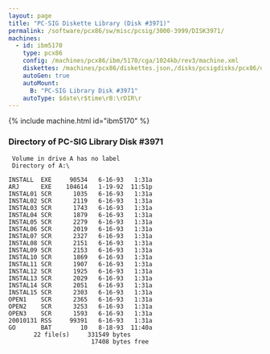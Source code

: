```yaml
---
layout: page
title: "PC-SIG Diskette Library (Disk #3971)"
permalink: /software/pcx86/sw/misc/pcsig/3000-3999/DISK3971/
machines:
  - id: ibm5170
    type: pcx86
    config: /machines/pcx86/ibm/5170/cga/1024kb/rev3/machine.xml
    diskettes: /machines/pcx86/diskettes.json,/disks/pcsigdisks/pcx86/diskettes.json
    autoGen: true
    autoMount:
      B: "PC-SIG Library Disk #3971"
    autoType: $date\r$time\rB:\rDIR\r
---
```


{% include machine.html id="ibm5170" %}

### Directory of PC-SIG Library Disk #3971

     Volume in drive A has no label
     Directory of A:\

    INSTALL  EXE     90534   6-16-93   1:31a
    ARJ      EXE    104614   1-19-92  11:51p
    INSTAL01 SCR      1035   6-16-93   1:31a
    INSTAL02 SCR      2119   6-16-93   1:31a
    INSTAL03 SCR      1743   6-16-93   1:31a
    INSTAL04 SCR      1879   6-16-93   1:31a
    INSTAL05 SCR      2279   6-16-93   1:31a
    INSTAL06 SCR      2019   6-16-93   1:31a
    INSTAL07 SCR      2327   6-16-93   1:31a
    INSTAL08 SCR      2151   6-16-93   1:31a
    INSTAL09 SCR      2153   6-16-93   1:31a
    INSTAL10 SCR      1869   6-16-93   1:31a
    INSTAL11 SCR      1907   6-16-93   1:31a
    INSTAL12 SCR      1925   6-16-93   1:31a
    INSTAL13 SCR      2029   6-16-93   1:31a
    INSTAL14 SCR      2051   6-16-93   1:31a
    INSTAL15 SCR      2303   6-16-93   1:31a
    OPEN1    SCR      2365   6-16-93   1:31a
    OPEN2    SCR      3253   6-16-93   1:31a
    OPEN3    SCR      1593   6-16-93   1:31a
    20010131 RSS     99391   6-16-93   1:31a
    GO       BAT        10   8-18-93  11:40a
           22 file(s)     331549 bytes
                           17408 bytes free
